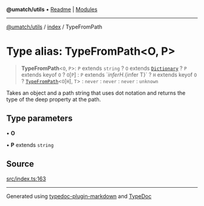 **@umatch/utils** • [Readme](../../index.md) \| [Modules](../../modules.md)

***

[@umatch/utils](../../modules.md) / [index](../index.md) / TypeFromPath

# Type alias: TypeFromPath\<O, P\>

> **TypeFromPath**\<`O`, `P`\>: `P` extends `string` ? `O` extends [`Dictionary`](Dictionary.md) ? `P` extends keyof `O` ? `O`\[`P`\] : `P` extends \`${infer H}.${infer T}\` ? `H` extends keyof `O` ? [`TypeFromPath`](TypeFromPath.md)\<`O`\[`H`\], `T`\> : `never` : `never` : `never` : `unknown`

Takes an object and a path string that uses dot notation
and returns the type of the deep property at the path.

## Type parameters

• **O**

• **P** extends `string`

## Source

[src/index.ts:163](https://github.com/umatch-oficial/utils/blob/6e00801/src/index.ts#L163)

***

Generated using [typedoc-plugin-markdown](https://www.npmjs.com/package/typedoc-plugin-markdown) and [TypeDoc](https://typedoc.org/)
